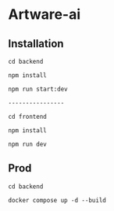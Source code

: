 # Artware-ai

## Installation

```
cd backend

npm install

npm run start:dev

----------------

cd frontend

npm install

npm run dev

```

## Prod

```
cd backend

docker compose up -d --build
```
